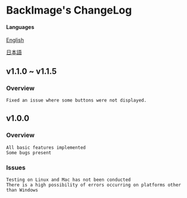 # BackImage's ChangeLog

#### Languages

[English](./CHANGELOG.md)

[日本語](./CHANGELOG.ja-JP.md)

## v1.1.0 ~ v1.1.5

### Overview

```
Fixed an issue where some buttons were not displayed.
```

## v1.0.0

### Overview

```
All basic features implemented
Some bugs present
```

### Issues

```
Testing on Linux and Mac has not been conducted
There is a high possibility of errors occurring on platforms other than Windows
```
